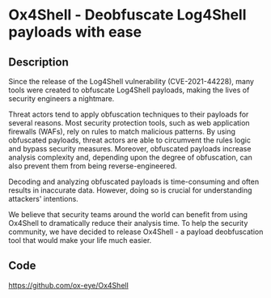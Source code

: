 # Ox4Shell - Deobfuscate Log4Shell payloads with ease

## Description
Since the release of the Log4Shell vulnerability (CVE-2021-44228), many tools were created to obfuscate Log4Shell payloads, making the lives of security engineers a nightmare.

Threat actors tend to apply obfuscation techniques to their payloads for several reasons. Most security protection tools, such as web application firewalls (WAFs), rely on rules to match malicious patterns. By using obfuscated payloads, threat actors are able to circumvent the rules logic and bypass security measures. Moreover, obfuscated payloads increase analysis complexity and, depending upon the degree of obfuscation, can also prevent them from being reverse-engineered.

Decoding and analyzing obfuscated payloads is time-consuming and often results in inaccurate data. However, doing so is crucial for understanding attackers' intentions.

We believe that security teams around the world can benefit from using Ox4Shell to dramatically reduce their analysis time. To help the security community, we have decided to release Ox4Shell - a payload deobfuscation tool that would make your life much easier.

## Code
https://github.com/ox-eye/Ox4Shell
